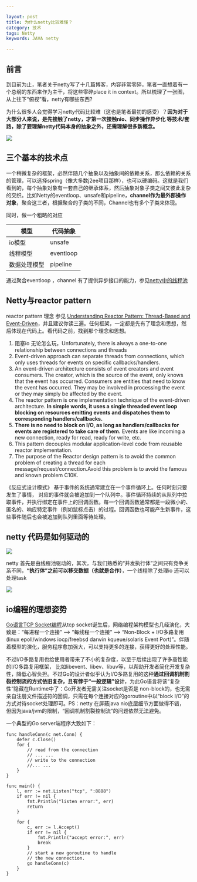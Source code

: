 ```yaml
---

layout: post
title: 为什么netty比较难懂？
category: 技术
tags: Netty
keywords: JAVA netty

---
```


## 前言

到目前为止，笔者关于netty写了十几篇博客，内容非常零碎，笔者一直想着有一个总纲的东西来作为主干，将这些零碎place it in context。所以梳理了一张图，从上往下“俯视”看，netty有哪些东西?


为什么很多人会觉得学习netty代码比较难（这也是笔者最初的感受）？**因为对于大部分人来说，是先接触了netty，才第一次接触nio、同步操作异步化 等技术/套路，除了要理解netty代码本身的抽象之外，还需理解很多新概念。**

![](/public/upload/netty/learn_netty.png)

## 三个基本的技术点

一个稍微复杂的框架，必然伴随几个抽象以及抽象间的依赖关系，那么依赖的关系的管理，可以选择spring（像大多数j2ee项目那样），也可以硬编码。这就是我们看到的，每个抽象对象有一套自己的继承体系，然后抽象对象子类之间又彼此复杂的交织。比如Netty的eventloop、unsafe和pipeline，**channel作为最外部操作对象**，聚合这三者，根据聚合的子类的不同，Channel也有多个子类来体现。

同时，做一个粗略的对应

|模型|代码抽象|
|---|---|
|io模型|unsafe|
|线程模型|eventloop|
|数据处理模型|pipeline|

通过聚合eventloop ，channel 有了提供异步接口的能力，参见[netty中的线程池](http://qiankunli.github.io/2019/06/28/netty_executor.html)

## Netty与reactor pattern

reactor pattern 理念 参见 [Understanding Reactor Pattern: Thread-Based and Event-Driven](https://dzone.com/articles/understanding-reactor-pattern-thread-based-and-eve)，并且建议你读三遍。任何框架，一定都是先有了理念和思想，然后体现在代码上。看代码之前，找到那个理念和思想。


1. 阻塞io 无论怎么玩，Unfortunately, there is always a one-to-one relationship between connections and threads
1. Event-driven approach can separate threads from connections, which only uses threads for events on specific callbacks/handlers.
2. An event-driven architecture consists of event creators and event consumers. The creator, which is the source of the event, only knows that the event has occurred. Consumers are entities that need to know the event has occurred. They may be involved in processing the event or they may simply be affected by the event.
3. The reactor pattern is one implementation technique of the event-driven architecture. **In simple words, it uses a single threaded event loop blocking on resources emitting events and dispatches them to corresponding handlers/callbacks.**
4. **There is no need to block on I/O, as long as handlers/callbacks for events are registered to take care of them.** Events are like incoming a new connection, ready for read, ready for write, etc.
5. This pattern decouples modular application-level code from reusable reactor implementation.
6. The purpose of the Reactor design pattern is to avoid the common problem of creating a thread for each message/request/connection.Avoid this problem is to avoid the famous and known problem C10K.

《反应式设计模式》 基于事件的系统通常建立在一个事件循环上。任何时刻只要发生了事情， 对应的事件就会被追加到一个队列中。事件循环持续的从队列中拉取事件，并执行绑定在事件上的回调函数。每一个回调函数通常都是一段微小的、匿名的、响应特定事件（例如鼠标点击）的过程。回调函数也可能产生新事件，这些事件随后也会被追加到队列里面等待处理。

## netty 代码是如何驱动的


![](/public/upload/netty/netty_work.png)

netty 首先是由线程池驱动的，其次，与我们熟悉的“并发执行体”之间只有竞争关系不同，**“执行体”之前可以移交数据（也就是合作）**，一个线程除了处理io 还可以处理task

![](/public/upload/netty/netty_run.png)

## io编程的理想姿势

[Go语言TCP Socket编程](https://tonybai.com/2015/11/17/tcp-programming-in-golang/)从tcp socket诞生后，网络编程架构模型也几经演化，大致是：“每进程一个连接” –> “每线程一个连接” –> “Non-Block + I/O多路复用(linux epoll/windows iocp/freebsd darwin kqueue/solaris Event Port)”。伴随着模型的演化，服务程序愈加强大，可以支持更多的连接，获得更好的处理性能。

不过I/O多路复用也给使用者带来了不小的复杂度，以至于后续出现了许多高性能的I/O多路复用框架， 比如libevent、libev、libuv等，以帮助开发者简化开发复杂性，降低心智负担。不过Go的设计者似乎认为I/O多路复用的这种**通过回调机制割裂控制流的方式依旧复杂，且有悖于“一般逻辑”设计**，为此Go语言将该“复杂性”隐藏在Runtime中了：Go开发者无需关注socket是否是 non-block的，也无需亲自注册文件描述符的回调，只需在每个连接对应的goroutine中以“block I/O”的方式对待socket处理即可。PS：netty 在屏蔽java nio底层细节方面做得不错， 但因为java/jvm的限制，“回调机制割裂控制流”的问题依然无法避免。


一个典型的Go server端程序大致如下：

    func handleConn(c net.Conn) {
        defer c.Close()
        for {
            // read from the connection
            // ... ...
            // write to the connection
            //... ...
        }
    }

    func main() {
        l, err := net.Listen("tcp", ":8888")
        if err != nil {
            fmt.Println("listen error:", err)
            return
        }

        for {
            c, err := l.Accept()
            if err != nil {
                fmt.Println("accept error:", err)
                break
            }
            // start a new goroutine to handle
            // the new connection.
            go handleConn(c)
        }
    }